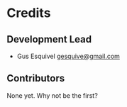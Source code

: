 # Credits

## Development Lead

- Gus Esquivel <gesquive@gmail.com>

## Contributors

None yet. Why not be the first?
